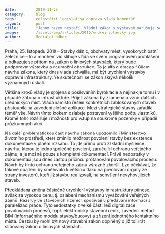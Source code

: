 ```yaml
---
date:         2019-11-25
category:     blog
tags:         celostátní legislativa doprava vláda komentář
layout:       post
title:        "Jenom název nestačí. Vládní zákon o výstavbě narušuje soukromé vlastnictví a zavádí další byrokracii"
image:        /assets/img/articles/2019/ondrej-polansky.jpg
author:       Mediální odbor
---
```



Praha, 25. listopadu 2019 – Stavby dálnic, obchvaty měst, vysokorychlostní železnice – to a mnohem víc slibuje vláda ve svém programovém prohlášení a odkazuje se přitom na „zákon o liniových stavbách, který bude podporovat výstavbu a neumožní obstrukce. To je alfa a omega.“ Cílem návrhu zákona, který dnes vláda schválila, má být urychlení výstavby dopravní infrastruktury. Ve skutečnosti se zákon skrývá několik významných úskalí.

Většina kroků vlády je spojena s posilováním byrokracie a nejinak je tomu i v případě zákona o infrastruktuře. Přijetí zákona by znamenalo vznik dalších úřednických míst. Vláda namísto řešení konkrétních zablokovaných staveb přistoupila na zavedení plošné aplikace. Mezi strategické stavby zařadila téměř vše. Návrh tímto krokem oslabuje postavení vyššího počtu vlastníků. Kromě toho rozšiřuje i možnosti pro vstup na soukromé pozemky v případě průzkumných akcí.  

Na další problematickou část návrhu zákona upozornilo i Ministerstvo životního prostředí, které zmínilo možnost povolení stavby bez existence dokumentace v plném rozsahu. To jde přímo proti základní myšlence návrhu, kterou je jedno společné povolení, zaručující ochranu veřejného zájmu, a je možné pouze s kompletní dokumentací. Právě nedostatky v dokumentaci jsou dnes častou příčinou protahování povolovacího procesu. Návrh by tímto ochranu veřejného zájmu výrazně zhoršil. Lze očekávat, že takové opatření by směřovalo k většímu tlaku na povolovací orgány ze strany investorů, kteří již stavbu realizovali, na schválení nevyhovujících staveb.

Předkládaná změna částečně urychlení výstavby infrastruktury přinese, avšak za vysokou cenu, tj. oslabení mechanismu vyvažování veřejných zájmů. Rezervy ve stavebních řízeních spočívají v předávání informací a paralelizaci práce. Tyto nedostatky z velké části řeší digitalizace povolovacích procesů, např. elektronický stavební deník, zavedení metod BIM (informačního modelu stavby/budovy) a zřízení jednotného kontaktního místa. Cestou by mohl být nový stavební zákon doplněný o již tolikrát slibovaný zákon o liniových stavbách.
